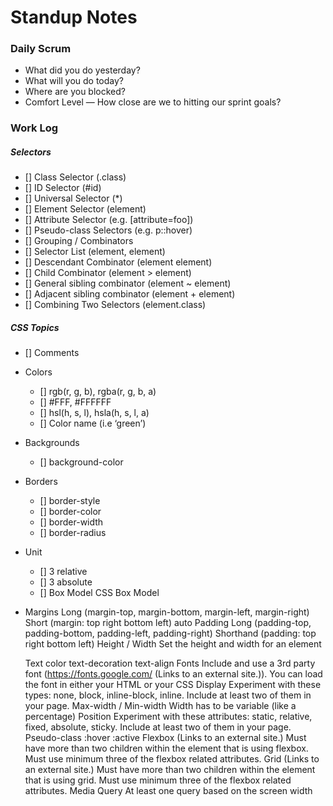 # Standup Notes

### Daily Scrum
- What did you do yesterday?
- What will you do today?
- Where are you blocked?
- Comfort Level — How close are we to hitting our sprint goals?

### Work Log

##### Selectors
- [] Class Selector (.class)
- [] ID Selector (#id)
- [] Universal Selector (*)
- [] Element Selector (element)
- [] Attribute Selector (e.g. [attribute=foo])
- [] Pseudo-class Selectors (e.g. p::hover)
- [] Grouping / Combinators
- [] Selector List (element, element)
- [] Descendant Combinator (element element)
- [] Child Combinator (element > element)
- [] General sibling combinator (element ~ element)
- [] Adjacent sibling combinator (element + element)
- [] Combining Two Selectors (element.class)

##### CSS Topics       
- [] Comments
- Colors
   - [] rgb(r, g, b), rgba(r, g, b, a)
   - [] #FFF, #FFFFFF
   - [] hsl(h, s, l),  hsla(h, s, l, a)
   - [] Color name (i.e ‘green’)
- Backgrounds
   - [] background-color
- Borders
   - [] border-style
   - [] border-color
   - [] border-width
   - [] border-radius
- Unit
   - [] 3 relative
   - [] 3 absolute
   - [] Box Model CSS Box Model

- Margins
            Long (margin-top, margin-bottom, margin-left, margin-right)
            Short (margin: top right bottom left)
            auto
        Padding
            Long (padding-top, padding-bottom, padding-left, padding-right)
            Shorthand (padding: top right bottom left)
        Height / Width
            Set the height and width for an element

    Text
        color
        text-decoration
        text-align
    Fonts
        Include and use a 3rd party font (https://fonts.google.com/ (Links to an external site.)). You can load the font in either your HTML or your CSS
    Display
        Experiment with these types: none, block, inline-block, inline. Include at least two of them in your page.
    Max-width / Min-width
        Width has to be variable (like a percentage)
    Position
        Experiment with these attributes: static, relative, fixed, absolute, sticky. Include at least two of them in your page.
    Pseudo-class
        :hover
        :active
    Flexbox (Links to an external site.)
        Must have more than two children within the element that is using flexbox. Must use minimum three of the flexbox related attributes.
    Grid (Links to an external site.)
        Must have more than two children within the element that is using grid. Must use minimum three of the flexbox related attributes.
    Media Query
        At least one query based on the screen width
